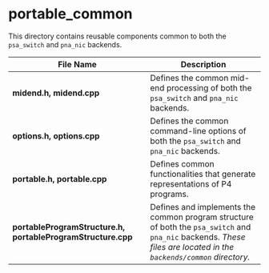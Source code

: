 # portable_common

This directory contains reusable components common to both the `psa_switch` and `pna_nic` backends.



|      **File Name**          |      **Description**     |
|-----------------------------|--------------------------|
| **midend.h, midend.cpp**    | Defines the common mid-end processing of both the `psa_switch` and `pna_nic` backends.    |
| **options.h, options.cpp**  | Defines the common command-line options of both the `psa_switch` and `pna_nic` backends.   |
| **portable.h, portable.cpp**| Defines common functionalities that generate representations of P4 programs.   |
| **portableProgramStructure.h, portableProgramStructure.cpp** | Defines and implements the common program structure of both the `psa_switch` and `pna_nic` backends. _These files are located in the `backends/common` directory._ |
